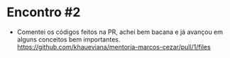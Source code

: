 # Encontro #2

- Comentei os códigos feitos na PR, achei bem bacana e já avançou em alguns conceitos bem importantes.
https://github.com/khaueviana/mentoria-marcos-cezar/pull/1/files